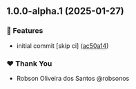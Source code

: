 ## 1.0.0-alpha.1 (2025-01-27)


### 🚀 Features

* initial commit [skip ci] ([ac50a14](https://github.com/robsonos/npm-packages/commit/ac50a140ce13511a23a2e844c54ae6142a6c3d3b))



### ❤️ Thank You

- Robson Oliveira dos Santos @robsonos
